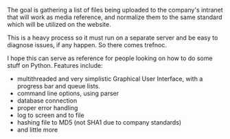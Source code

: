 The goal is gathering a list of files being uploaded to the company's intranet that will work as media reference, and normalize them to the same standard which will be utilized on the website.

This is a heavy process so it must run on a separate server and be easy to diagnose issues, if any happen. So there comes trefnoc.

I hope this can serve as reference for people looking on how to do some stuff on Python. Features include:

- multithreaded and very simplistic Graphical User Interface, with a progress bar and queue lists.
- command line options, using parser
- database connection
- proper error handling
- log to screen and to file
- hashing file to MD5 (not SHA1 due to company standards)
- and little more
